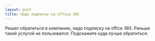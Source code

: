 ```yaml
---
layout: post 
title: Надо подписку на office 365 
--- 
```

Решил обратиться в компанию, надо подписку на office 365. Раньше такой услугой не пользовался. Подскажите куда лучше обратиться.
